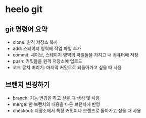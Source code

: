 # heelo git

## git 명령어 요약

- clone: 원격 저장소 복사
- add: 스테이지 영역에 작업 파일 추가
- commit: 세이브, 스테이지 영역의 파일들을 가지고 내 컴퓨터에 저장
- push: 커밋들을 원격 저장소에 업로드
- 코드 뭉치 버리기: 마지막 커밋으로 되돌아가고 싶을 때 사용

## 브랜치 변경하기
- branch: 기능 변경을 하고 싶을 때 생성 및 사용
- merge: 한 브랜치의 내용을 다른 브랜치에 반영
- checkout: 저장소에서 특정 커밋이나 브랜츠로 돌아가고 싶을 때 사용